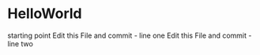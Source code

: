 # HelloWorld
starting point
Edit this File and commit - line one
Edit this File and commit - line two
